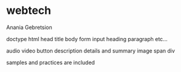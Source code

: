 # webtech
Anania Gebretsion

doctype
html
head
title
body
form
input
heading
paragraph
etc...



audio 
video
button
description
details and summary
image
span
div



samples and practices are included
